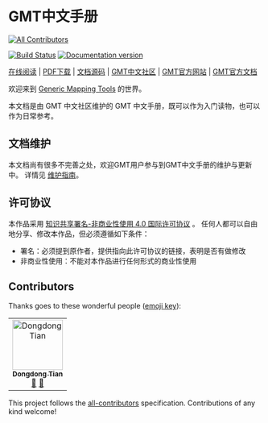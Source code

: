 # GMT中文手册
[![All Contributors](https://img.shields.io/badge/all_contributors-1-orange.svg?style=flat-square)](#contributors)

[![Build Status](https://travis-ci.org/gmt-china/GMT_docs.svg)](https://travis-ci.org/gmt-china/GMT_docs)
[![Documentation version](https://img.shields.io/badge/版本-v5.4.5-blue.svg)](https://docs.gmt-china.org/5.4.5/)

[在线阅读](https://docs.gmt-china.org/5.4.5/) |
[PDF下载](https://docs.gmt-china.org/5.4.5/GMT_docs.pdf) |
[文档源码](https://github.com/gmt-china/GMT_Docs) |
[GMT中文社区](https://gmt-china.org) |
[GMT官方网站](http://gmt.soest.hawaii.edu/) |
[GMT官方文档](http://gmt.soest.hawaii.edu/doc/5.4.5/)

欢迎来到 [Generic Mapping Tools](http://gmt.soest.hawaii.edu/) 的世界。

本文档是由 GMT 中文社区维护的 GMT 中文手册，既可以作为入门读物，也可以作为日常参考。

## 文档维护

本文档尚有很多不完善之处，欢迎GMT用户参与到GMT中文手册的维护与更新中。
详情见 [维护指南](CONTRIBUTING.md)。

## 许可协议

本作品采用 [知识共享署名-非商业性使用 4.0 国际许可协议](http://creativecommons.org/licenses/by-nc/4.0/) 。
任何人都可以自由地分享、修改本作品，但必须遵循如下条件：

- 署名：必须提到原作者，提供指向此许可协议的链接，表明是否有做修改
- 非商业性使用：不能对本作品进行任何形式的商业性使用

## Contributors

Thanks goes to these wonderful people ([emoji key](https://allcontributors.org/docs/en/emoji-key)):

<!-- ALL-CONTRIBUTORS-LIST:START - Do not remove or modify this section -->
<!-- prettier-ignore -->
<table><tr><td align="center"><a href="https://seisman.info"><img src="https://avatars2.githubusercontent.com/u/3974108?v=4" width="100px;" alt="Dongdong Tian"/><br /><sub><b>Dongdong Tian</b></sub></a><br /><a href="#design-seisman" title="Design">🎨</a> <a href="#review-seisman" title="Reviewed Pull Requests">👀</a></td></tr></table>

<!-- ALL-CONTRIBUTORS-LIST:END -->

This project follows the [all-contributors](https://github.com/all-contributors/all-contributors) specification. Contributions of any kind welcome!